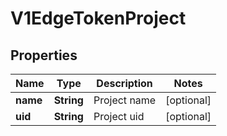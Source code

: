 # V1EdgeTokenProject

## Properties
Name | Type | Description | Notes
------------ | ------------- | ------------- | -------------
**name** | **String** | Project name |  [optional]
**uid** | **String** | Project uid |  [optional]

